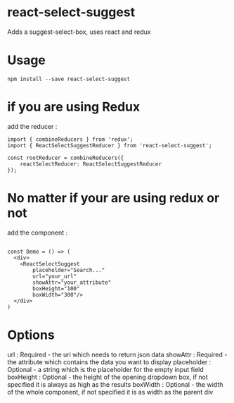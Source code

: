 # react-select-suggest

Adds a suggest-select-box, uses react and redux

# Usage
```
npm install --save react-select-suggest
```
# if you are using Redux

add the reducer :
```
import { combineReducers } from 'redux';
import { ReactSelectSuggestReducer } from 'react-select-suggest';

const rootReducer = combineReducers({
    reactSelectReducer: ReactSelectSuggestReducer
});

```

# No matter if your are using redux or not

add the component :

```

const Demo = () => (
  <div>
    <ReactSelectSuggest
        placeholder="Search..."
        url="your_url"
        showAttr="your_attribute"
        boxHeight="100"
        boxWidth="300"/>
  </div>
)
```

# Options
url : Required - the uri which needs to return json data
showAttr : Required - the attribute which contains the data you want to display
placeholder : Optional - a string which is the placeholder for the empty input field
boxHeight : Optional - the height of the opening dropdown box, if not specified it is always as high as the results
boxWidth : Optional - the width of the whole component, if not specified it is as width as the parent div